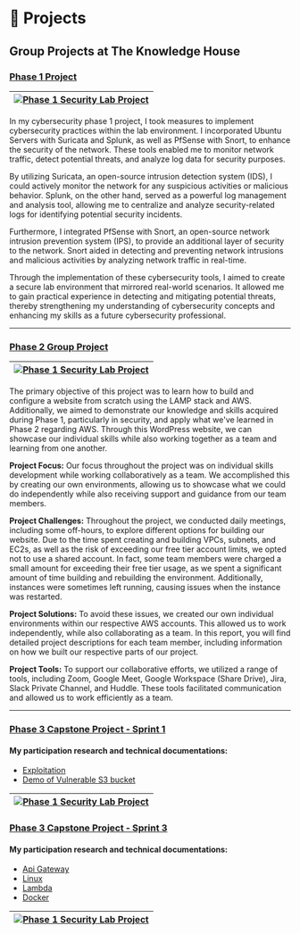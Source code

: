 # 🔭 Projects 

## Group Projects at The Knowledge House

### [Phase 1 Project](/tkhPhase1.md)



| [![Phase 1 Security Lab Project](https://drive.google.com/uc?export=view&id=18p_KGlH43DdAuXH3-GPsYiTfQXMHfIU1)](https://drive.google.com/file/d/1BU9vGP-rplpWunlp1_9la4xD5KDz9dWX/view?usp=share_link) |
| ------------------------------- |



<!--- | [![Penetration Testing Report](https://drive.google.com/uc?export=view&id=10FouwNPct-Rv80WdmlKDnzcorZ8iwdeL)](https://drive.google.com/file/d/1rLXOe8AOHbMTvmWsyNy2t2PijXosd1w8/view?usp=sharing) |
| ------------------------------- | --->


In my cybersecurity phase 1 project, I took measures to implement cybersecurity practices within the lab environment. I incorporated Ubuntu Servers with Suricata and Splunk, as well as PfSense with Snort, to enhance the security of the network. These tools enabled me to monitor network traffic, detect potential threats, and analyze log data for security purposes.

By utilizing Suricata, an open-source intrusion detection system (IDS), I could actively monitor the network for any suspicious activities or malicious behavior. Splunk, on the other hand, served as a powerful log management and analysis tool, allowing me to centralize and analyze security-related logs for identifying potential security incidents.

Furthermore, I integrated PfSense with Snort, an open-source network intrusion prevention system (IPS), to provide an additional layer of security to the network. Snort aided in detecting and preventing network intrusions and malicious activities by analyzing network traffic in real-time.

Through the implementation of these cybersecurity tools, I aimed to create a secure lab environment that mirrored real-world scenarios. It allowed me to gain practical experience in detecting and mitigating potential threats, thereby strengthening my understanding of cybersecurity concepts and enhancing my skills as a future cybersecurity professional.

---



### [Phase 2 Group Project](https://drive.google.com/file/d/1H7zrRbCYTUCK0k_M0hsuTlMP_VulvDS5/view?usp=share_link)





| [![Phase 1 Security Lab Project](https://drive.google.com/uc?export=view&id=1gUD8Zx2H4GErKiNa5m1jRo_TdGIbYq5F)](https://drive.google.com/file/d/1H7zrRbCYTUCK0k_M0hsuTlMP_VulvDS5/view?usp=share_link) |
| ------------------------------- |




The primary objective of this project was to learn how to build and configure a website from scratch using the LAMP stack and AWS. Additionally, we aimed to demonstrate our knowledge and skills acquired during Phase 1, particularly in security, and apply what we've learned in Phase 2 regarding AWS. Through this WordPress website, we can showcase our individual skills while also working together as a team and learning from one another.

**Project Focus:** Our focus throughout the project was on individual skills development while working collaboratively as a team. We accomplished this by creating our own environments, allowing us to showcase what we could do independently while also receiving support and guidance from our team members.

**Project Challenges:** Throughout the project, we conducted daily meetings, including some off-hours, to explore different options for building our website. Due to the time spent creating and building VPCs, subnets, and EC2s, as well as the risk of exceeding our free tier account limits, we opted not to use a shared account. In fact, some team members were charged a small amount for exceeding their free tier usage, as we spent a significant amount of time building and rebuilding the environment. Additionally, instances were sometimes left running, causing issues when the instance was restarted.

**Project Solutions:** To avoid these issues, we created our own individual environments within our respective AWS accounts. This allowed us to work independently, while also collaborating as a team. In this report, you will find detailed project descriptions for each team member, including information on how we built our respective parts of our project.

**Project Tools:** To support our collaborative efforts, we utilized a range of tools, including Zoom, Google Meet, Google Workspace (Share Drive), Jira, Slack Private Channel, and Huddle. These tools facilitated communication and allowed us to work efficiently as a team.


---



### [Phase 3 Capstone Project - Sprint 1](https://github.com/cybertrainingrange/redteam)
#### My participation research and technical documentations:
- [Exploitation](https://github.com/cybertrainingrange/redteam/blob/main/Exploit_edionisio.md)
- [Demo of Vulnerable S3 bucket](https://github.com/cybertrainingrange/redteam/blob/main/Vulnerable_s3bucket_edionisio.md)


| [![Phase 1 Security Lab Project](https://drive.google.com/uc?export=view&id=1Vq9GLZNZMzQ3swg0GTdN7_PH5nfTSBFm)](https://github.com/cybertrainingrange/redteam) |
| ------------------------------- |

### [Phase 3 Capstone Project - Sprint 3](https://github.com/cybertrainingrange/ctre-team-a)
#### My participation research and technical documentations:
- [Api Gateway](https://github.com/cybertrainingrange/ctre-team-a/blob/main/apigateway.md)
- [Linux](https://github.com/cybertrainingrange/ctre-team-a/blob/main/linux.md)
- [Lambda](https://github.com/cybertrainingrange/ctre-team-a/blob/main/lambda.md)
- [Docker](https://github.com/cybertrainingrange/ctre-team-a/blob/main/docker.md)


| [![Phase 1 Security Lab Project](https://drive.google.com/uc?export=view&id=1fDEySru5fV2hZtmKGcYd8_Z1-9Km-PKW)](https://github.com/cybertrainingrange/redteam) |
| ------------------------------- |



